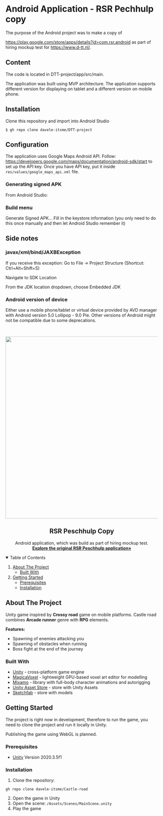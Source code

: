 # Android Application - RSR Pechhulp copy
The purpose of the Android project was to make a copy of 

https://play.google.com/store/apps/details?id=com.rsr.android as part of hiring mockup test for https://www.d-tt.nl/.
<br/>


## Content
The code is located in DTT-project/app/src/main.

The application was built using MVP architecture. The application supports different version for displaying on tablet and a different version on mobile phone.

## Installation
Clone this repository and import into Android Studio

```
$ gh repo clone davele-itsme/DTT-project
```

## Configuration
The application uses Google Maps Android API.
Follow: https://developers.google.com/maps/documentation/android-sdk/start to set up the API key.
Once you have API key, put it inside  `res/values/google_maps_api.xml` file.

### Generating signed APK
From Android Studio:

### Build menu
Generate Signed APK...
Fill in the keystore information (you only need to do this once manually and then let Android Studio remember it)

## Side notes

### javax/xml/bind/JAXBException

If you receive this exception:
Go to File -> Project Structure (Shortcut: Ctrl+Alt+Shift+S)

Navigate to SDK Location

From the JDK location dropdown, choose Embedded JDK

### Android version of device

Either use a mobile phone/tablet or virtual device provided by AVD manager with Android version 5.0 Lollipop - 9.0 Pie.
Other versions of Android might not be compatible due to some deprecations.



<!-- INTRODUCTION -->
<br />
<p align="center">
    <img src="https://user-images.githubusercontent.com/42817904/116996726-28124280-acdc-11eb-8ba5-e536b1b6f859.jpg"  height="600">
  <h2 align="center">RSR Peschhulp Copy</h2>
  <p align="center">
    Android application, which was build as part of hiring mockup test.
    <br />
    <a href="https://play.google.com/store/apps/details?id=com.rsr.android"><strong>Explore the original RSR Peschhulp application»</strong></a>
    <br />
  </p>
</p>

<!-- TABLE OF CONTENTS -->
<details open="open">
  <summary>Table of Contents</summary>
  <ol>
    <li>
      <a href="#about-the-project">About The Project</a>
      <ul>
        <li><a href="#built-with">Built With</a></li>
      </ul>
    </li>
    <li>
      <a href="#getting-started">Getting Started</a>
      <ul>
        <li><a href="#prerequisites">Prerequisites</a></li>
        <li><a href="#installation">Installation</a></li>
      </ul>
    </li>
  </ol>
</details>

<!-- ABOUT THE PROJECT -->
## About The Project

Unity game inspired by <strong>Crossy road</strong> game on mobile platforms. Castle road combines <strong>Arcade runner</strong> genre with <strong>RPG</strong> elements.  

<strong>Features:</strong>
* Spawning of enemies attacking you
* Spawning of obstacles when running
* Boss fight at the end of the journey

### Built With

* [Unity](https://unity.com/) - cross-platform game engine
* [MagicaVoxel](https://ephtracy.github.io/) - lightweight GPU-based voxel art editor for modelling
* [Mixamo](https://www.mixamo.com/#/) - library with full-body character animations and autorigging
* [Unity Asset Store](https://assetstore.unity.com/) - store with Unity Assets
* [Sketchfab](https://sketchfab.com/feed) - store with models

<!-- GETTING STARTED -->
## Getting Started

The project is right now in development, therefore to run the game, you need to clone the project and run it locally in Unity.

Publishing the game using WebGL is planned.

### Prerequisites

* [Unity](https://unity.com/) Version 2020.3.5f1

### Installation

1. Clone the repository:
  ```
 gh repo clone davele-itsme/Castle-road
  ```
2. Open the game in Unity
3. Open the scene: `/Assets/Scenes/MainScene.unity`
4. Play the game

